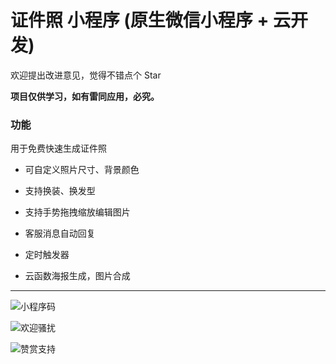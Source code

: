 
# 证件照 小程序 (原生微信小程序 + 云开发)
欢迎提出改进意见，觉得不错点个 Star

**项目仅供学习，如有雷同应用，必究。**

### 功能

用于免费快速生成证件照

- 可自定义照片尺寸、背景颜色 
- 支持换装、换发型 
- 支持手势拖拽缩放编辑图片


- 客服消息自动回复
- 定时触发器
- 云函数海报生成，图片合成

-------------------------

![小程序码](https://6465-dev-4iov0-1301148496.tcb.qcloud.la/%E5%BE%AE%E4%BF%A1%E5%9B%BE%E7%89%87_20210411162950.jpg?sign=1cdabb92e1b2f3ffa846fc4f8007f5f8&t=1618129824)

![欢迎骚扰](https://6465-dev-4iov0-1301148496.tcb.qcloud.la/%E5%BE%AE%E4%BF%A1%E5%9B%BE%E7%89%87_20200606104940.jpg?sign=185169727273f47f237464b4ebf90106&t=1618129640)

![赞赏支持](https://6465-dev-4iov0-1301148496.tcb.qcloud.la/%E5%BE%AE%E4%BF%A1%E5%9B%BE%E7%89%87_20200327222252.jpg?sign=9b042f8caa5f3a4e4506cdd75b04f789&t=1618129652)


